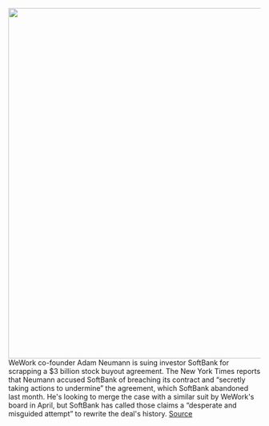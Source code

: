 <img src='https://cdn.vox-cdn.com/thumbor/jIU5PQ0U2ewTNf-S7-45NxQkO3w=/0x0:3656x2416/1200x800/filters:focal(1191x265:1775x849)/cdn.vox-cdn.com/uploads/chorus_image/image/66754411/957210938.jpg.0.jpg' width='700px' /><br/>
WeWork co-founder Adam Neumann is suing investor SoftBank for scrapping a $3 billion stock buyout agreement. The New York Times reports that Neumann accused SoftBank of breaching its contract and “secretly taking actions to undermine” the agreement, which SoftBank abandoned last month. He's looking to merge the case with a similar suit by WeWork's board in April, but SoftBank has called those claims a “desperate and misguided attempt” to rewrite the deal's history.
<a href='https://www.theverge.com/2020/5/5/21247989/wework-adam-neumann-lawsuit-stock-deal-softbank'> Source <a/>
